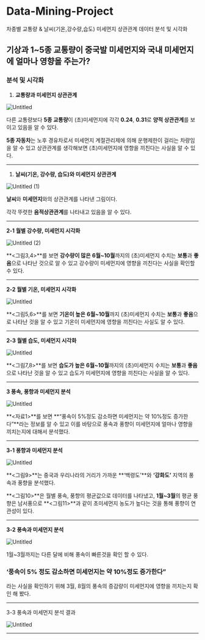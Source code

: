 # Data-Mining-Project
차종별 교통량 &amp; 날씨(기온,강수량,습도) 미세먼지 상관관계 데이터 분석 및 시각화
## 기상과 1~5종 교통량이 중국발 미세먼지와 국내 미세먼지에 얼마나 영향을 주는가?

### 분석 및 시각화

1. **교통량과 미세먼지 상관관계**

![Untitled](https://user-images.githubusercontent.com/67450169/191542844-d6dd1fe6-d977-4f2c-824c-75608b59455b.png)

다른 교통량보다 **5종 교통량**이 (초)미세먼지에 각각 **0.24**, **0.31**로 **양적 상관관계**를 보이고 있음을 알 수 있다.

**5종 자동차**는 노후 경유차로서 미세먼지 계절관리제에 의해 운행제한이 걸리는 차량임을 알 수 있고 상관관계를 생각해보면 (초)미세먼지에 영향을 끼친다는 사실을 알 수 있다.

---

1. **날씨(기온, 강수량, 습도)와 미세먼지 상관관계**

![Untitled (1)](https://user-images.githubusercontent.com/67450169/191542946-ad1672a4-a343-4438-af9e-1c6f8a642e47.png)


**날씨**와 **미세먼지**와의 상관관계를 나타낸 그림이다. 

각각 뚜렷한 **음적상관관계**를 나타내고 있음을 알 수 있다.

---

**2-1 월별 강수량, 미세먼지 시각화**

![Untitled (2)](https://user-images.githubusercontent.com/67450169/191542967-96f9a209-ff7d-48a5-afd0-f8bc7693e51f.png)

**<그림3,4>**를 보면 **강수량이 많은** **6월~10월**까지의 (초)미세먼지 수치는 **보통**과 **좋음**으로 나타난 것으로 알 수 있고 강수량이 미세먼지에 영향을 끼친다는 사실을 확인할 수 있다.

---

**2-2 월별 기온, 미세먼지 시각화**

![Untitled](https://s3-us-west-2.amazonaws.com/secure.notion-static.com/875e748d-e19e-46d7-9d14-8df3a54bb0a0/Untitled.png)

**<그림5,6>**를 보면 **기온이 높은** **6월~10월**까지 (초)미세먼지 수치는 **보통**과 **좋음**으로 나타난 것을 알 수 있고 기온이 미세먼지에 영향을 끼친다는 사실도 알 수 있다.

---

**2-3 월별 습도, 미세먼지 시각화**

![Untitled](https://s3-us-west-2.amazonaws.com/secure.notion-static.com/2f457291-6be0-4a0f-8999-09a61d4a5983/Untitled.png)

**<그림7,8>**를 보면 **습도가 높은** **6월~10월**까지의 (초)미세먼지 수치는 **보통**과 **좋음**으로 나타난 것을 알 수 있고 습도가 미세먼지에 영향을 끼친다는 사실을 알 수 있다.

---

**3 풍속, 풍향과 미세먼지 분석**

![Untitled](https://s3-us-west-2.amazonaws.com/secure.notion-static.com/698350bf-e5bd-43d5-ab3e-0148444e70bb/Untitled.png)

**<자료1>**를 보면 **“풍속이 5%정도 감소하면 미세먼지는 약 10%정도 증가한다”**라는 정보를 알 수 있고 이를 바탕으로 풍속과 풍향이 미세먼지에 얼마나 영향을 끼치는지에 대해서 분석했다.

---

**3-1 풍향과 미세먼지 분석**

![Untitled](https://s3-us-west-2.amazonaws.com/secure.notion-static.com/6f2c1f5a-2778-41f2-82c4-6c0c2e4bd31f/Untitled.png)

**<그림9>**는 중국과 우리나라의 거리가 가까운 **‘백령도’**와 **‘강화도’** 지역의 풍속과 풍향을 분석했다.

**<그림10>**은 월별 풍속, 풍향의 평균값으로 데이터를 나타냈고, **1월~3월**의 평균 풍향은 남서풍으로 **<그림11>**과 같이 초미세먼지 농도가 높다는 것을 통해 풍향이 연관성이 있다.

---

**3-2 풍속과 미세먼지 분석**

![Untitled](https://s3-us-west-2.amazonaws.com/secure.notion-static.com/824169d7-0f0c-4a0c-bfe2-215534cdf183/Untitled.png)

1월~3월까지는 다른 달에 비해 풍속이 빠른것을 확인 할 수 있다.

### **‘풍속이 5% 정도 감소하면 미세먼지는 약 10%정도 증가한다”**

라는 사실을 확인하기 위해 3월, 8월의 풍속의 증감량이 미세먼지에 영향을 끼치는지 확인 해 봤다.

---

3-3 풍속과 미세먼지 분석 결과

![Untitled](https://s3-us-west-2.amazonaws.com/secure.notion-static.com/4b2e8820-602d-4e4b-a638-b7ffc9b7989b/Untitled.png)

---

